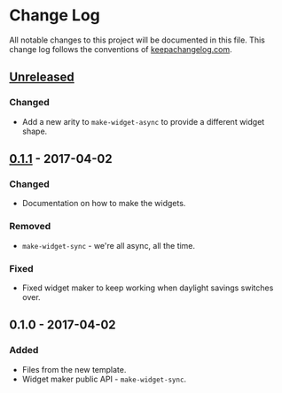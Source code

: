 # Change Log
All notable changes to this project will be documented in this file. This change log follows the conventions of [keepachangelog.com](http://keepachangelog.com/).

## [Unreleased]
### Changed
- Add a new arity to `make-widget-async` to provide a different widget shape.

## [0.1.1] - 2017-04-02
### Changed
- Documentation on how to make the widgets.

### Removed
- `make-widget-sync` - we're all async, all the time.

### Fixed
- Fixed widget maker to keep working when daylight savings switches over.

## 0.1.0 - 2017-04-02
### Added
- Files from the new template.
- Widget maker public API - `make-widget-sync`.

[Unreleased]: https://github.com/your-name/firmata-test/compare/0.1.1...HEAD
[0.1.1]: https://github.com/your-name/firmata-test/compare/0.1.0...0.1.1
